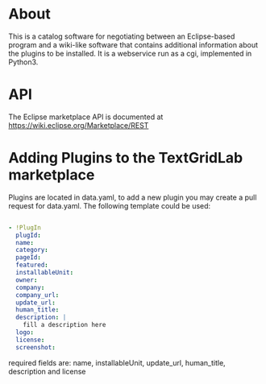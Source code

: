 # About

This is a catalog software for negotiating between an Eclipse-based
program and a wiki-like software that contains additional information
about the plugins to be installed. It is a webservice run as a cgi,
implemented in Python3.

# API

The Eclipse marketplace API is documented at 
https://wiki.eclipse.org/Marketplace/REST

# Adding Plugins to the TextGridLab marketplace

Plugins are located in data.yaml, to add a new plugin you may create a pull request for data.yaml. 
The following template could be used:

```yaml

- !PlugIn
  plugId:
  name:
  category:
  pageId:
  featured:
  installableUnit:
  owner:
  company:
  company_url:
  update_url:
  human_title:
  description: |
    fill a description here
  logo:
  license:
  screenshot:
```

required fields are: name, installableUnit, update_url, human_title, description and license

